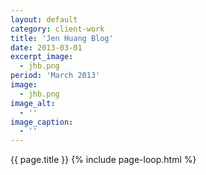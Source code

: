 ```yaml
---
layout: default 
category: client-work
title: 'Jen Huang Blog'
date: 2013-03-01
excerpt_image: 
  - jhb.png
period: 'March 2013'
image:
  - jhb.png
image_alt:
  - ''
image_caption:
  - ''
---
```

{{ page.title }}
{% include page-loop.html %}
